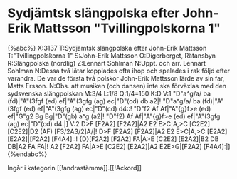 # Sydjämtsk slängpolska efter John-Erik Mattsson "Tvillingpolskorna 1"

{%abc%}
X:3137
T:Sydjämtsk slängpolska efter John-Erik Mattsson
T:"Tvillingpolskorna 1"
S:John-Erik Mattsson
O:Digerberget, Rätansbyn
R:Slängpolska (nordlig)
Z:Lennart Sohlman
N:Uppt. och arr. Lennart Sohlman
N:Dessa två låtar kopplades ofta ihop och spelades i rak följd efter varandra. De var de första två polskor John-Erik Mattsson lärde av sin far, Matts Ersson.
N:Obs. att musiken (och dansen) inte ska förväxlas med den sydsvenska slängpolskan
M:3/4
L:1/8
Q:1/4=150
K:D
V:1
"D"a^g/a/ ba (fd)|"A"(3fgf (ed) ef|"A"(3gfg (ag) ec|"D"(cd) db a2|!
"D"a^g/a/ ba (fd)|"A"(3fgf (ed) ef|"A"(3gfg (ag) ec|"D"(cd) d4::!
"D"f2 Af Af|"A"{g}f>e (ed) ef|"G"g2 Bg Bg|"D"(gb) a^g (a2|!
"D"f2) Af Af|"A"{g}f>e (ed) ef|"A"(3gfg (ag) ec|"D"(cd) d4:|]
V:2
D>F [F2A2] [F2A2]|A2 E2 E>C|A,>C [C2E2] [C2E2]|D2 (AF) [F3/2A3/2]A/|!
D>F [F2A2] [F2A2]|A2 E2 E>C|A,>C [E2A2] [E2A2]|[F2A2] [F4A4]::!
{D}[F2A2] [F2A2] FA|A>E [C2E2] [E2A2]|B2 DB DB|A2 FA FA|!
A2 [F2A2] FA|A>E [C2E2] [E2A2]|A2 E2E>G|[F2A2] [F4A4]:|]
{%endabc%}

Ingår i kategorin [[!andrastämma]].[[!Ackord]]

